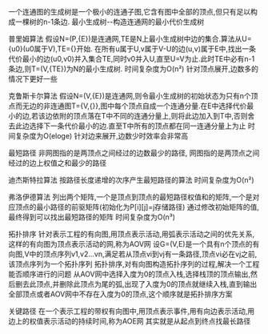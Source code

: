 一个连通图的生成树是一个极小的连通子图,它含有图中全部的顶点,但只有足以构成一棵树的n-1条边.
最小生成树--构造连通网的最小代价生成树

普里姆算法
假设N=(P,{E})是连通网,TE是N上最小生成树中边的集合.算法从U={u0}(u0属于V),TE={}开始.
在所有u属于U,v属于V-U的边(u,v)属于E中,找出一条代价最小的边(u0,v0)并入集合TE,同时v0并入U,直至U=V为止.此时TE中必有n-1条边,则T=(V,{TE})为N的最小生成树.
时间复杂度为O(n²)
针对顶点展开,边数多的情况下更好一些

克鲁斯卡尔算法
假设N=(V,{E})是连通网,则令最小生成树的初始状态为只有n个顶点而无边的非连通图T={V,{}},图中每个顶点自成一个连通分量.在E中选择代价最小的边,若该边依附的顶点落在T中不同的连通分量上,则将此边加入到T中,否则舍去此边选择下一条代价最小的边.直至T中所有的顶点都在同一连通分量上为止
时间复杂度为O(eloge)
针对边来展开,边数少时效率会非常高



最短路径
非网图指的是两顶点之间经过的边数最少的路径,
网图指的是两顶点之间经过的边上权值之和最少的路径

迪杰斯特拉算法
按路径长度递增的次序产生最短路径的算法
时间复杂度为O(n²)

弗洛伊德算法
列出两个矩阵,一个是顶点到顶点的最短路径权值和的矩阵,一个是对应顶点的最小路径的前驱矩阵(初始化为P[i][j]=j存储路径)
通过修改初始矩阵的值,最终得到可以找出最短路径的矩阵
时间复杂度为O(n³)


拓扑排序
针对表示工程的有向图,用顶点表示活动,用弧表示活动之间的优先关系,这样的有向图为顶点表示活动的网,称为AOV网
设G=(V,E)是一个具有n个顶点的有向图,V中的顶点序列v1,v2...vn,满足若从顶点vi到vj有一条路径,顶点vi必在vj之前,该顶点序列为一个拓扑序列
拓扑排序,对有向图构造拓扑序列的过程,解决一个工程能否顺序进行的问题
从AOV网中选择入度为0的顶点入栈,选择栈顶的顶点输出,然后删去此顶点,并删除此顶点为尾的弧,出现了入度为0的顶点就继续入栈,直到输出全部顶点或者AOV网中不存在入度为0的顶点,这个顺序就是拓扑排序方案

关键路径
在一个表示工程的带权有向图中,用顶点表示事件,用有向边表示活动,用边上的权值表示活动的持续时间,称为AOE网
其实就是从起点到终点找最长路径












































